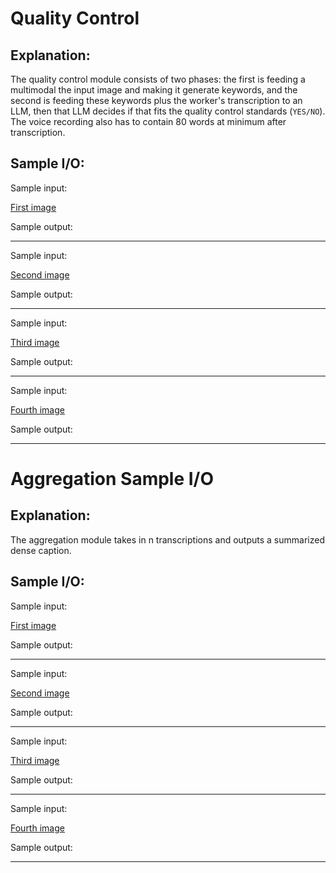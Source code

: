 # Quality Control
## Explanation:
The quality control module consists of two phases: the first is feeding a multimodal the input image and making it generate keywords, and the second is feeding these keywords plus the worker's transcription to an LLM, then that LLM decides if that fits the quality control standards (`YES/NO`). The voice recording also has to contain 80 words at minimum after transcription.

## Sample I/O:
Sample input:

[First image](./image1.jpg)

Sample output:

---
Sample input:

[Second image](./image2.jpg)

Sample output:

---
Sample input:

[Third image](./image3.jpg)

Sample output:

---
Sample input:

[Fourth image](./image4.jpg)

Sample output:

---
# Aggregation Sample I/O
## Explanation:
The aggregation module takes in n transcriptions and outputs a summarized dense caption.

## Sample I/O:
Sample input:

[First image](./image1.jpg)

Sample output:

---
Sample input:

[Second image](./image2.jpg)

Sample output:

---
Sample input:

[Third image](./image3.jpg)

Sample output:

---
Sample input:

[Fourth image](./image4.jpg)

Sample output:

---
